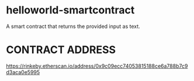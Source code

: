 # helloworld-smartcontract

A smart contract that returns the provided input as text.

# CONTRACT ADDRESS

https://rinkeby.etherscan.io/address/0x9c09ecc74053815188ce6a788b7c9d3aca0e5995
